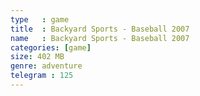 ```yaml
---
type   : game
title  : Backyard Sports - Baseball 2007
name   : Backyard Sports - Baseball 2007
categories: [game]
size: 402 MB
genre: adventure
telegram : 125
---
```


